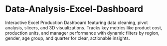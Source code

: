 # Data-Analysis-Excel-Dashboard
Interactive Excel Production Dashboard featuring data cleaning, pivot analysis, slicers, and 3D visualizations. Tracks key metrics like product cost, production units, and manager performance with dynamic filters by region, gender, age group, and quarter for clear, actionable insights.
